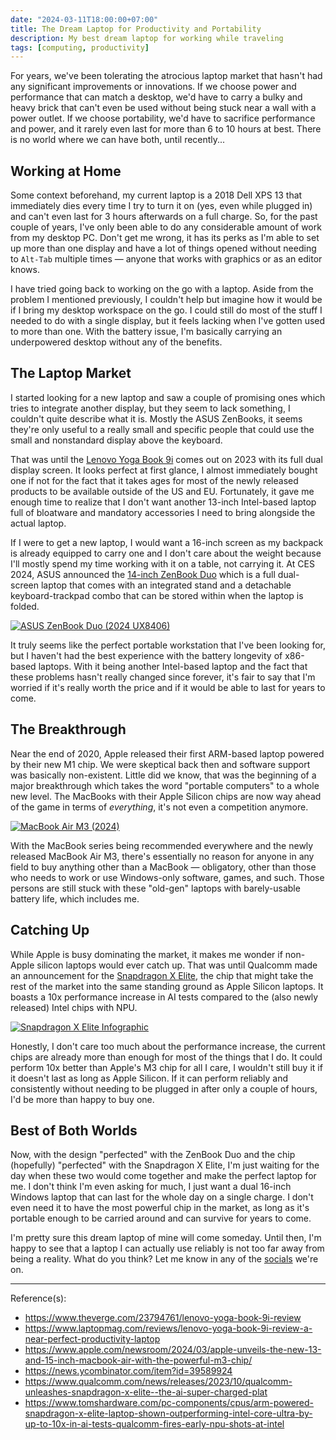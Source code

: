 ```yaml
---
date: "2024-03-11T18:00:00+07:00"
title: The Dream Laptop for Productivity and Portability
description: My best dream laptop for working while traveling
tags: [computing, productivity]
---
```


For years, we've been tolerating the atrocious laptop market that hasn't had any significant improvements or innovations. If we choose power and performance that can match a desktop, we'd have to carry a bulky and heavy brick that can't even be used without being stuck near a wall with a power outlet. If we choose portability, we'd have to sacrifice performance and power, and it rarely even last for more than 6 to 10 hours at best. There is no world where we can have both, until recently...

## Working at Home

Some context beforehand, my current laptop is a 2018 Dell XPS 13 that immediately dies every time I try to turn it on (yes, even while plugged in) and can't even last for 3 hours afterwards on a full charge. So, for the past couple of years, I've only been able to do any considerable amount of work from my desktop PC. Don't get me wrong, it has its perks as I'm able to set up more than one display and have a lot of things opened without needing to `Alt-Tab` multiple times — anyone that works with graphics or as an editor knows.

I have tried going back to working on the go with a laptop. Aside from the problem I mentioned previously, I couldn't help but imagine how it would be if I bring my desktop workspace on the go. I could still do most of the stuff I needed to do with a single display, but it feels lacking when I've gotten used to more than one. With the battery issue, I'm basically carrying an underpowered desktop without any of the benefits.

## The Laptop Market

I started looking for a new laptop and saw a couple of promising ones which tries to integrate another display, but they seem to lack something, I couldn't quite describe what it is. Mostly the ASUS ZenBooks, it seems they're only useful to a really small and specific people that could use the small and nonstandard display above the keyboard.

That was until the [Lenovo Yoga Book 9i](https://www.laptopmag.com/reviews/lenovo-yoga-book-9i-review-a-near-perfect-productivity-laptop) comes out on 2023 with its full dual display screen. It looks perfect at first glance, I almost immediately bought one if not for the fact that it takes ages for most of the newly released products to be available outside of the US and EU. Fortunately, it gave me enough time to realize that I don't want another 13-inch Intel-based laptop full of bloatware and mandatory accessories I need to bring alongside the actual laptop.

<!-- Just like phones, I recently realized that bigger is better. (link to another post about zenfone and why apple killed mini, also link to MKBHD's video) -->

If I were to get a new laptop, I would want a 16-inch screen as my backpack is already equipped to carry one and I don't care about the weight because I'll mostly spend my time working with it on a table, not carrying it. At CES 2024, ASUS announced the [14-inch ZenBook Duo](https://www.pcmag.com/news/ces-2024-hands-on-asus-zenbook-duo-gains-twin-oled-screens-intel-core-ultra) which is a full dual-screen laptop that comes with an integrated stand and a detachable keyboard-trackpad combo that can be stored within when the laptop is folded.

[![ASUS ZenBook Duo (2024 UX8406)](https://dlcdnwebimgs.asus.com/gain/65862a86-166c-4aa5-82e5-7b353b514eab/w1280 "ZenBook Duo from ASUS Official Website")](https://www.asus.com/us/laptops/for-home/zenbook/asus-zenbook-duo-2024-ux8406/)

It truly seems like the perfect portable workstation that I've been looking for, but I haven't had the best experience with the battery longevity of x86-based laptops. With it being another Intel-based laptop and the fact that these problems hasn't really changed since forever, it's fair to say that I'm worried if it's really worth the price and if it would be able to last for years to come.

## The Breakthrough

Near the end of 2020, Apple released their first ARM-based laptop powered by their new M1 chip. We were skeptical back then and software support was basically non-existent. Little did we know, that was the beginning of a major breakthrough which takes the word "portable computers" to a whole new level. The MacBooks with their Apple Silicon chips are now way ahead of the game in terms of *everything*, it's not even a competition anymore.

[![MacBook Air M3 (2024)](https://www.apple.com/newsroom/images/2024/03/apple-unveils-the-new-13-and-15-inch-macbook-air-with-the-powerful-m3-chip/article/Apple-MacBook-Air-2-up-hero-240304_big.jpg.large.jpg "MacBook Air M3 from Apple Newsroom")](https://www.apple.com/newsroom/2024/03/apple-unveils-the-new-13-and-15-inch-macbook-air-with-the-powerful-m3-chip/)

With the MacBook series being recommended everywhere and the newly released MacBook Air M3, there's essentially no reason for anyone in any field to buy anything other than a MacBook — obligatory, other than those who needs to work or use Windows-only software, games, and such. Those persons are still stuck with these "old-gen" laptops with barely-usable battery life, which includes me.

## Catching Up

While Apple is busy dominating the market, it makes me wonder if non-Apple silicon laptops would ever catch up. That was until Qualcomm made an announcement for the [Snapdragon X Elite](https://www.qualcomm.com/news/releases/2023/10/qualcomm-unleashes-snapdragon-x-elite--the-ai-super-charged-plat), the chip that might take the rest of the market into the same standing ground as Apple Silicon laptops. It boasts a 10x performance increase in AI tests compared to the (also newly released) Intel chips with NPU.

[![Snapdragon X Elite Infographic](https://s7d1.scene7.com/is/image/dmqualcommprod/SnapdragonXEliteSummary?$QC_Responsive$&fmt=png-alpha&wid=814 "Snapdragon X Elite from Qualcomm Official Website")](https://www.qualcomm.com/news/releases/2023/10/qualcomm-unleashes-snapdragon-x-elite--the-ai-super-charged-plat)

Honestly, I don't care too much about the performance increase, the current chips are already more than enough for most of the things that I do. It could perform 10x better than Apple's M3 chip for all I care, I wouldn't still buy it if it doesn't last as long as Apple Silicon. If it can perform reliably and consistently without needing to be plugged in after only a couple of hours, I'd be more than happy to buy one.

## Best of Both Worlds

Now, with the design "perfected" with the ZenBook Duo and the chip (hopefully) "perfected" with the Snapdragon X Elite, I'm just waiting for the day when these two would come together and make the perfect laptop for me. I don't think I'm even asking for much, I just want a dual 16-inch Windows laptop that can last for the whole day on a single charge. I don't even need it to have the most powerful chip in the market, as long as it's portable enough to be carried around and can survive for years to come.

I'm pretty sure this dream laptop of mine will come someday. Until then, I'm happy to see that a laptop I can actually use reliably is not too far away from being a reality. What do you think? Let me know in any of the [socials](/about#elsewhere) we're on.

---

Reference(s):

- <https://www.theverge.com/23794761/lenovo-yoga-book-9i-review>
- <https://www.laptopmag.com/reviews/lenovo-yoga-book-9i-review-a-near-perfect-productivity-laptop>
- <https://www.apple.com/newsroom/2024/03/apple-unveils-the-new-13-and-15-inch-macbook-air-with-the-powerful-m3-chip/>
- <https://news.ycombinator.com/item?id=39589924>
- <https://www.qualcomm.com/news/releases/2023/10/qualcomm-unleashes-snapdragon-x-elite--the-ai-super-charged-plat>
- <https://www.tomshardware.com/pc-components/cpus/arm-powered-snapdragon-x-elite-laptop-shown-outperforming-intel-core-ultra-by-up-to-10x-in-ai-tests-qualcomm-fires-early-npu-shots-at-intel>

